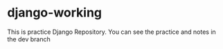 # django-working
This is practice Django Repository. You can see the practice and notes in the dev branch
